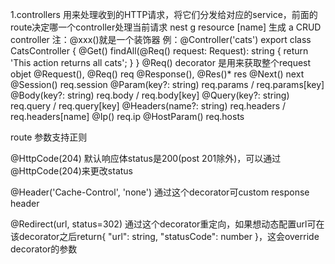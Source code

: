 1.controllers
 用来处理收到的HTTP请求，将它们分发给对应的service，前面的route决定哪一个controller处理当前请求
 nest g resource [name] 生成 a CRUD controller
 注：@xxx()就是一个装饰器
 例：@Controller('cats')
export class CatsController {
  @Get()
  findAll(@Req() request: Request): string {
    return 'This action returns all cats';
  }
}
@Req() decorator 是用来获取整个request objet
@Request(), @Req()	req
@Response(), @Res()*	res
@Next()	next
@Session()	req.session
@Param(key?: string)	req.params / req.params[key]
@Body(key?: string)	req.body / req.body[key]
@Query(key?: string)	req.query / req.query[key]
@Headers(name?: string)	req.headers / req.headers[name]
@Ip()	req.ip
@HostParam()	req.hosts

route 参数支持正则

@HttpCode(204)
默认响应体status是200(post 201除外)，可以通过@HttpCode(204)来更改status

@Header('Cache-Control', 'none')
通过这个decorator可custom response header

@Redirect(url, status=302)
通过这个decorator重定向，如果想动态配置url可在该decorator之后return{
  "url": string,
  "statusCode": number
}，这会override decorator的参数